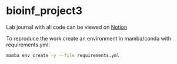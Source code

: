 # bioinf_project3
Lab journal with all code can be viewed on [Notion](https://successful-industry-0a6.notion.site/E-coli-outbreak-investigation-a9c740d84aa74216b4273244a641a31c?pvs=4)

To reproduce the work create an environment in mamba/conda with requirements.yml:
```bash
mamba env create -y --file requirements.yml
```
